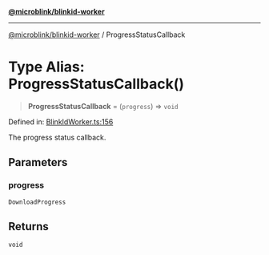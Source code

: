 [**@microblink/blinkid-worker**](../README.md)

---

[@microblink/blinkid-worker](../README.md) / ProgressStatusCallback

# Type Alias: ProgressStatusCallback()

> **ProgressStatusCallback** = (`progress`) => `void`

Defined in: [BlinkIdWorker.ts:156](https://github.com/BlinkID/blinkid-web/blob/main/packages/blinkid-worker/src/BlinkIdWorker.ts)

The progress status callback.

## Parameters

### progress

`DownloadProgress`

## Returns

`void`
